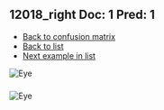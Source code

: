 ## 12018_right Doc: 1 Pred: 1
- [Back to confusion matrix](https://github.com/juliandewit/kaggle_retinopathy/blob/master/matrix.md)
- [Back to list](https://github.com/juliandewit/kaggle_retinopathy/blob/master/lists/11/list.md)
- [Next example in list](https://github.com/juliandewit/kaggle_retinopathy/blob/master/lists/11/12/12042_right.md)

![Eye](https://retinopaty.blob.core.windows.net/size1024/12018_right_1.jpeg)

### 

![Eye]()
